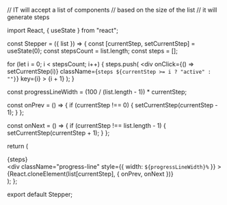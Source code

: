 // IT will accept a list of components
// based on the size of the list
// it will generate steps

import React, { useState } from "react";

const Stepper = ({ list }) => {
  const [currentStep, setCurrentStep] = useState(0);
  const stepsCount = list.length;
  const steps = [];

  for (let i = 0; i < stepsCount; i++) {
    steps.push(
      <div
        onClick={() => setCurrentStep(i)}
        className={`steps ${currentStep >= i ? "active" : ""}`}
        key={i}
      >
        {i + 1}
      </div>
    );
  }

  const progressLineWidth = (100 / (list.length - 1)) * currentStep;

  const onPrev = () => {
    if (currentStep !== 0) {
      setCurrentStep(currentStep - 1);
    }
  };

  const onNext = () => {
    if (currentStep !== list.length - 1) {
      setCurrentStep(currentStep + 1);
    }
  };

  return (
    <section className="stepper">
      <div className="steps-container">
        <div className="steps-wrapper">{steps}</div>
        <div
          className="progress-line"
          style={{ width: `${progressLineWidth}%` }}
        ></div>
      </div>
      <div>{React.cloneElement(list[currentStep], { onPrev, onNext })}</div>
    </section>
  );
};

export default Stepper;